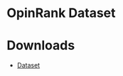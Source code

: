 # OpinRank Dataset

# Downloads
- [Dataset](https://github.com/kavgan/OpinRank/blob/master/OpinRankDatasetWithJudgments.zip)
 

